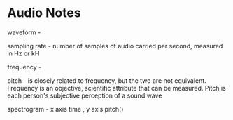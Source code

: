# Audio Notes


waveform - 

sampling rate - number of samples of audio carried per second, measured in Hz or kH

frequency - 

pitch - is closely related to frequency, but the two are not equivalent. Frequency is an objective, scientific attribute that can be measured. Pitch is each person's subjective perception of a sound wave

spectrogram - x axis time , y axis pitch() 
